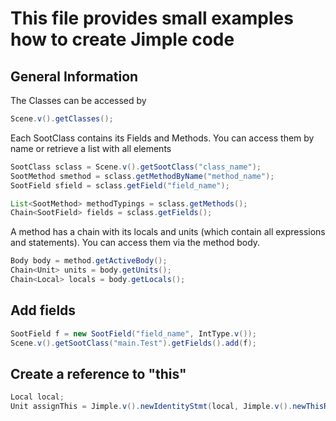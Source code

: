 This file provides small examples how to create Jimple code
==============================================================
General Information
-------------------
The Classes can be accessed by 
```java
Scene.v().getClasses();
```

Each SootClass contains its Fields and Methods. You can access them by name or retrieve a list with all elements
```java
SootClass sclass = Scene.v().getSootClass("class_name");
SootMethod smethod = sclass.getMethodByName("method_name");
SootField sfield = sclass.getField("field_name");

List<SootMethod> methodTypings = sclass.getMethods();
Chain<SootField> fields = sclass.getFields();
```

A method has a chain with its locals and units (which contain all expressions and statements). You can access them via the method body.
```java
Body body = method.getActiveBody();  
Chain<Unit> units = body.getUnits();
Chain<Local> locals = body.getLocals();
```


Add fields
----------

```java
SootField f = new SootField("field_name", IntType.v());
Scene.v().getSootClass("main.Test").getFields().add(f);
```

Create a reference to "this"
-----------------------------

```java
Local local;
Unit assignThis = Jimple.v().newIdentityStmt(local, Jimple.v().newThisRef(RefType.v("java.lang.Object")));
```
